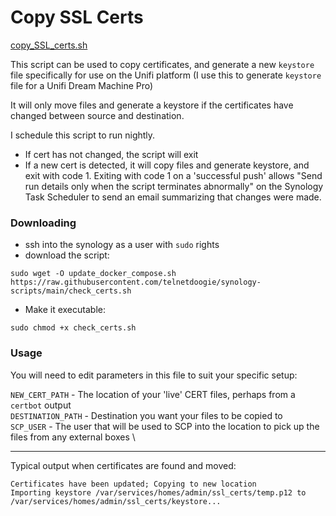 # Copy SSL Certs

[copy_SSL_certs.sh](./copy_SSL_certs.sh)

This script can be used to copy certificates, and generate a new `keystore` file specifically for use on the Unifi platform
(I use this to generate `keystore` file for a Unifi Dream Machine Pro)

It will only move files and generate a keystore if the certificates have changed between source and destination.

I schedule this script to run nightly.
- If cert has not changed, the script will exit
- If a new cert is detected, it will copy files and generate keystore, and exit with code 1.
  Exiting with code 1 on a 'successful push' allows "Send run details only when the script terminates abnormally" on the Synology Task Scheduler to send an email summarizing that changes were made.

### Downloading

* ssh into the synology as a user with `sudo` rights
* download the script:
```
sudo wget -O update_docker_compose.sh https://raw.githubusercontent.com/telnetdoogie/synology-scripts/main/check_certs.sh
```
* Make it executable:
```
sudo chmod +x check_certs.sh
```

### Usage

You will need to edit parameters in this file to suit your specific setup:

`NEW_CERT_PATH` - The location of your 'live' CERT files, perhaps from a `certbot` output \
`DESTINATION_PATH` - Destination you want your files to be copied to \
`SCP_USER` - The user that will be used to SCP into the location to pick up the files from any external boxes \

---

Typical output when certificates are found and moved:
```
Certificates have been updated; Copying to new location
Importing keystore /var/services/homes/admin/ssl_certs/temp.p12 to /var/services/homes/admin/ssl_certs/keystore...
```


